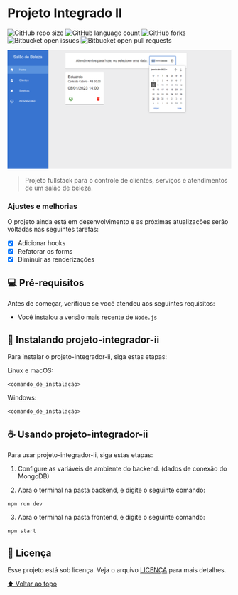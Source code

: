# Projeto Integrado II

![GitHub repo size](https://img.shields.io/github/repo-size/iuricode/README-template?style=for-the-badge)
![GitHub language count](https://img.shields.io/github/languages/count/iuricode/README-template?style=for-the-badge)
![GitHub forks](https://img.shields.io/github/forks/iuricode/README-template?style=for-the-badge)
![Bitbucket open issues](https://img.shields.io/bitbucket/issues/iuricode/README-template?style=for-the-badge)
![Bitbucket open pull requests](https://img.shields.io/bitbucket/pr-raw/iuricode/README-template?style=for-the-badge)

<img src="./exemplo.png" alt="exemplo imagem">

> Projeto fullstack para o controle de clientes, serviços e atendimentos de um salão de beleza.

### Ajustes e melhorias

O projeto ainda está em desenvolvimento e as próximas atualizações serão voltadas nas seguintes tarefas:

- [x] Adicionar hooks
- [x] Refatorar os forms
- [x] Diminuir as renderizações

## 💻 Pré-requisitos

Antes de começar, verifique se você atendeu aos seguintes requisitos:

- Você instalou a versão mais recente de `Node.js`

## 🚀 Instalando projeto-integrador-ii

Para instalar o projeto-integrador-ii, siga estas etapas:

Linux e macOS:

```
<comando_de_instalação>
```

Windows:

```
<comando_de_instalação>
```

## ☕ Usando projeto-integrador-ii

Para usar projeto-integrador-ii, siga estas etapas:

1. Configure as variáveis de ambiente do backend. (dados de conexão do MongoDB)

2. Abra o terminal na pasta backend, e digite o seguinte comando:

```
npm run dev
```

3. Abra o terminal na pasta frontend, e digite o seguinte comando:

```
npm start
```

## 📝 Licença

Esse projeto está sob licença. Veja o arquivo [LICENÇA](LICENSE.md) para mais detalhes.

[⬆ Voltar ao topo](#nome-do-projeto)<br>
